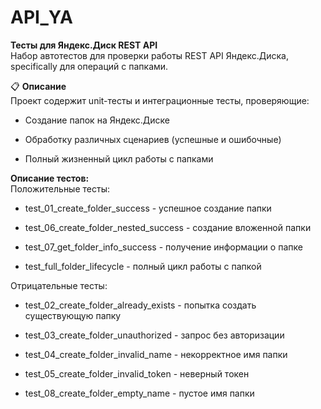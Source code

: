 # API_YA

**Тесты для Яндекс.Диск REST API**  
Набор автотестов для проверки работы REST API Яндекс.Диска, specifically для операций с папками.

📋 **Описание**  
Проект содержит unit-тесты и интеграционные тесты, проверяющие:

- Создание папок на Яндекс.Диске

- Обработку различных сценариев (успешные и ошибочные)

- Полный жизненный цикл работы с папками

**Описание тестов:**  
Положительные тесты:  

- test_01_create_folder_success - успешное создание папки

- test_06_create_folder_nested_success - создание вложенной папки

- test_07_get_folder_info_success - получение информации о папке

- test_full_folder_lifecycle - полный цикл работы с папкой

Отрицательные тесты:

- test_02_create_folder_already_exists - попытка создать существующую папку

- test_03_create_folder_unauthorized - запрос без авторизации

- test_04_create_folder_invalid_name - некорректное имя папки

- test_05_create_folder_invalid_token - неверный токен

- test_08_create_folder_empty_name - пустое имя папки
